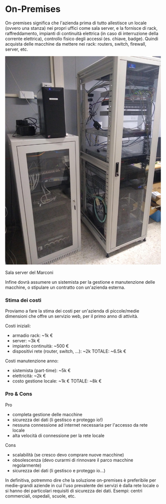 # On-Premises
On-premises significa che l'azienda prima di tutto allestisce un locale (ovvero una stanza) nei propri uffici come sala server, e la fornisce di rack, raffreddamento, impianti di continuità elettrica (in caso di interruzione della corrente elettrica), controllo fisico degli accessi (es. chiave, badge). Quindi acquista delle macchine da mettere nei rack: routers, switch, firewall, server, etc.

<p class="centered img-container">
<img class="centered w80p" title="Marconi sala server" alt="Marconi sala server" src="assets/onprem.jpg">
<figcaption class="centered">Sala server del Marconi</figcaption>
</p>

Infine dovrà assumere un sistemista per la gestione e manutenzione delle macchine, o stipulare un contratto con un'azienda esterna.

### Stima dei costi
Proviamo a fare la stima dei costi per un'azienda di piccole/medie dimensioni che offre un servizio web, per il primo anno di attività.

Costi iniziali:
- armadio rack: ~1k €
- server: ~3k €
- impianto continuità: ~500 €
- dispositivi rete (router, switch, ...): ~2k 
TOTALE: ~6.5k €

Costi manutenzione anno:
- sistemista (part-time): ~5k €
- elettricità: ~2k €
- costo gestione locale: ~1k €
TOTALE: ~8k €


### Pro & Cons
Pro
- completa gestione delle macchine
- sicurezza dei dati (li gestisco e proteggo io!)
- nessuna connessione ad internet necessaria per l'accesso da rete locale
- alta velocità di connessione per la rete locale

Cons
- scalabilità (se cresco devo comprare nuove macchine)
- obsolescenza (devo curarmi di rinnovare il parco macchine regolarmente)
- sicurezza dei dati (li gestisco e proteggo io...)

In definitiva, potremmo dire che la soluzione on-premises è preferibile per medie-grandi aziende in cui l'uso prevalente dei servizi è dalla rete locale o si hanno dei particolari requisiti di sicurezza dei dati. Esempi: centri commerciali, ospedali, scuole, etc. 

